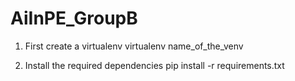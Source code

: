 # AiInPE_GroupB

1. First create a virtualenv
    virtualenv name_of_the_venv

2. Install the required dependencies
    pip install -r requirements.txt